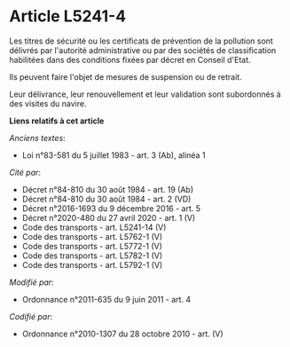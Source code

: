# Article L5241-4

Les titres de sécurité ou les certificats de prévention de la pollution sont délivrés par l'autorité administrative ou par
des sociétés de classification habilitées dans des conditions fixées par décret en Conseil d'Etat.

Ils peuvent faire l'objet de mesures de suspension ou de retrait.

Leur délivrance, leur renouvellement et leur validation sont subordonnés à des visites du navire.

**Liens relatifs à cet article**

_Anciens textes_:

  - Loi n°83-581 du 5 juillet 1983 - art. 3 (Ab), alinéa 1

_Cité par_:

  - Décret n°84-810 du 30 août 1984 - art. 19 (Ab)
  - Décret n°84-810 du 30 août 1984 - art. 2 (VD)
  - Décret n°2016-1693 du 9 décembre 2016 - art. 5
  - Décret n°2020-480 du 27 avril 2020 - art. 1 (V)
  - Code des transports - art. L5241-14 (V)
  - Code des transports - art. L5762-1 (V)
  - Code des transports - art. L5772-1 (V)
  - Code des transports - art. L5782-1 (V)
  - Code des transports - art. L5792-1 (V)

_Modifié par_:

  - Ordonnance n°2011-635 du 9 juin 2011 - art. 4

_Codifié par_:

  - Ordonnance n°2010-1307 du 28 octobre 2010 - art. (V)
